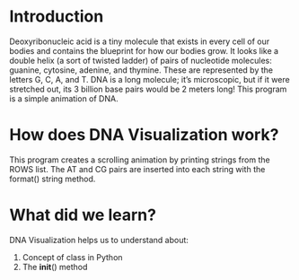 # Introduction
Deoxyribonucleic acid is a tiny molecule that exists in every cell of our bodies and contains the blueprint for how our bodies grow. It looks like a double helix (a sort of twisted ladder) of pairs of nucleotide molecules: guanine, cytosine, adenine, and thymine. These are represented by the letters G, C, A, and T. DNA is a long molecule; it’s microscopic, but if it were stretched out, its 3 billion base pairs would be 2 meters long! This program is a simple animation of DNA.

# How does DNA Visualization work?
This program creates a scrolling animation by printing strings from the ROWS list. The AT and CG pairs are inserted into each string with the format() string method.

# What did we learn?
DNA Visualization helps us to understand about:

1. Concept of class in Python
2. The __init__() method
